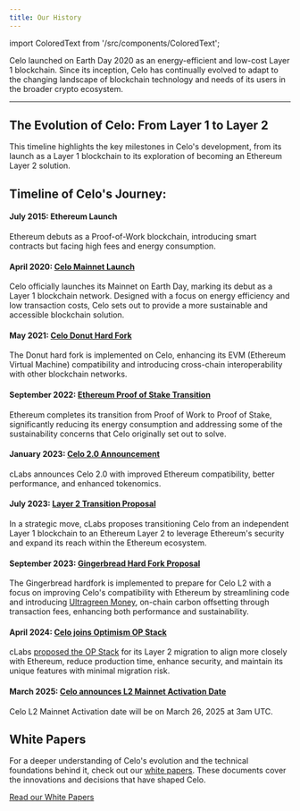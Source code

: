 ```yaml
---
title: Our History
---
```

import ColoredText from '/src/components/ColoredText';


Celo launched on Earth Day 2020 as an energy-efficient and low-cost Layer 1 blockchain. Since its inception, Celo has continually evolved to adapt to the changing landscape of blockchain technology and needs of its users in the broader crypto ecosystem.

---

## The Evolution of Celo: From Layer 1 to Layer 2

This timeline highlights the key milestones in Celo's development, from its launch as a Layer 1 blockchain to its exploration of becoming an Ethereum Layer 2 solution.

## Timeline of Celo's Journey:

#### July 2015: Ethereum Launch

Ethereum debuts as a Proof-of-Work blockchain, introducing smart contracts but facing high fees and energy consumption.

#### April 2020: [Celo Mainnet Launch](https://blog.celo.org/its-official-celo-mainnet-is-here-6a3a71763f68)

Celo officially launches its Mainnet on Earth Day, marking its debut as a Layer 1 blockchain network. Designed with a focus on energy efficiency and low transaction costs, Celo sets out to provide a more sustainable and accessible blockchain solution.

#### May 2021: [Celo Donut Hard Fork](https://blog.celo.org/donut-hardfork-is-live-on-celo-585e2e294dcb)

The Donut hard fork is implemented on Celo, enhancing its EVM (Ethereum Virtual Machine) compatibility and introducing cross-chain interoperability with other blockchain networks.

#### September 2022: [Ethereum Proof of Stake Transition](https://ethereum.org/en/roadmap/merge/)

Ethereum completes its transition from Proof of Work to Proof of Stake, significantly reducing its energy consumption and addressing some of the sustainability concerns that Celo originally set out to solve.

#### January 2023: [Celo 2.0 Announcement](https://forum.celo.org/t/the-next-chapter-introducing-celo-2-0/5124)

cLabs announces Celo 2.0 with improved Ethereum compatibility, better performance, and enhanced tokenomics.

#### July 2023: [Layer 2 Transition Proposal](https://forum.celo.org/t/clabs-proposal-for-celo-to-transition-to-an-ethereum-l2/6109)

In a strategic move, cLabs proposes transitioning Celo from an independent Layer 1 blockchain to an Ethereum Layer 2 to leverage Ethereum's security and expand its reach within the Ethereum ecosystem.

#### September 2023: [Gingerbread Hard Fork Proposal](https://forum.celo.org/t/introducing-celo-s-gingerbread-hard-fork-join-for-q-a-on-june-21/5918)

The Gingerbread hardfork is implemented to prepare for Celo L2 with a focus on improving Celo's compatibility with Ethereum by streamlining code and introducing <ColoredText>[Ultragreen Money](https://blog.celo.org/ultragreen-money-c677e7508abb)</ColoredText>, on-chain carbon offsetting through transaction fees, enhancing both performance and sustainability.

#### April 2024: [Celo joins Optimism OP Stack](https://x.com/Celo/status/1782394244352860589)

cLabs <ColoredText>[proposed the OP Stack](https://forum.celo.org/t/clabs-proposes-migrating-celo-to-an-ethereum-l2-leveraging-the-op-stack/7902)</ColoredText> for its Layer 2 migration to align more closely with Ethereum, reduce production time, enhance security, and maintain its unique features with minimal migration risk.

#### March 2025: [Celo announces L2 Mainnet Activation Date](https://x.com/Celo/status/1896617306509500661)

Celo L2 Mainnet Activation date will be on March 26, 2025 at 3am UTC.

## White Papers

For a deeper understanding of Celo's evolution and the technical foundations behind it, check out our <ColoredText>[white papers](https://celo.org/papers)</ColoredText>. These documents cover the innovations and decisions that have shaped Celo.

 <ColoredText>[Read our White Papers](https://celo.org/papers)</ColoredText>
